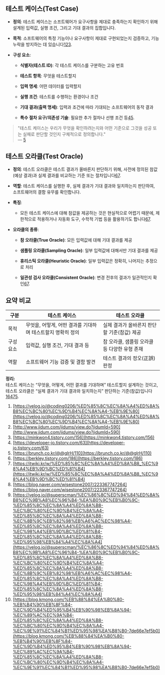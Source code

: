 

## 테스트 케이스(Test Case)

- **정의**: 테스트 케이스는 소프트웨어가 요구사항을 제대로 충족하는지 확인하기 위해 설계된 입력값, 실행 조건, 그리고 기대 결과의 집합입니다.
    
- **목적**: 소프트웨어의 특정 기능이나 요구사항이 제대로 구현되었는지 검증하고, 기능 누락을 방지하는 데 있습니다[1](https://velog.io/@coding0206/%ED%85%8C%EC%8A%A4%ED%8A%B8%EC%BC%80%EC%9D%B4%EC%8A%A4-%EB%9E%80)[2](http://www.jidum.com/jidums/view.do?jidumId=590)[3](https://minkwon4.tistory.com/156).
    
- **구성 요소**:
    
    - **식별자(테스트 ID)**: 각 테스트 케이스를 구분하는 고유 번호
        
    - **테스트 항목**: 무엇을 테스트할지
        
    - **입력 명세**: 어떤 데이터를 입력할지
        
    - **실행 조건**: 테스트를 수행하는 환경이나 조건
        
    - **기대 결과(출력 명세)**: 입력과 조건에 따라 기대되는 소프트웨어의 동작 결과
        
    - **특수 절차 요구/의존성 기술**: 필요한 추가 절차나 선행 조건 등[4](https://developer-jo.tistory.com/63)[5](https://brunch.co.kr/@@glrH/110).
        

> "테스트 케이스는 우리가 무엇을 확인하려는지와 어떤 기준으로 그것을 성공 또는 실패로 판단할 것인지 구체적으로 정의합니다."  
> — [5](https://brunch.co.kr/@@glrH/110)

## 테스트 오라클(Test Oracle)

- **정의**: 테스트 오라클은 테스트 결과가 올바른지 판단하기 위해, 사전에 정의된 참값(예상 결과)과 실제 결과를 비교하는 기준 또는 절차입니다[6](https://berkley.tistory.com/186)[7](https://itwiki.kr/w/%ED%85%8C%EC%8A%A4%ED%8A%B8_%EC%98%A4%EB%9D%BC%ED%81%B4).
    
- **역할**: 테스트 케이스를 실행한 후, 실제 결과가 기대 결과와 일치하는지 판단하여, 소프트웨어의 결함 유무를 확인합니다.
    
- **특징**:
    
    - 모든 테스트 케이스에 대해 참값을 제공하는 것은 현실적으로 어렵기 때문에, 제한적으로 적용하거나 자동화 도구, 수학적 기법 등을 활용하기도 합니다[6](https://berkley.tistory.com/186)[7](https://itwiki.kr/w/%ED%85%8C%EC%8A%A4%ED%8A%B8_%EC%98%A4%EB%9D%BC%ED%81%B4).
        
- **오라클의 종류**:
    
    - **참 오라클(True Oracle)**: 모든 입력값에 대해 기대 결과를 제공
        
    - **샘플링 오라클(Sampling Oracle)**: 일부 입력값에 대해서만 기대 결과를 제공
        
    - **휴리스틱 오라클(Heuristic Oracle)**: 일부 입력값은 정확히, 나머지는 추정으로 처리
        
    - **일관성 검사 오라클(Consistent Oracle)**: 변경 전후의 결과가 일관적인지 확인[6](https://berkley.tistory.com/186)[7](https://itwiki.kr/w/%ED%85%8C%EC%8A%A4%ED%8A%B8_%EC%98%A4%EB%9D%BC%ED%81%B4).
        

## 요약 비교

|구분|테스트 케이스|테스트 오라클|
|---|---|---|
|목적|무엇을, 어떻게, 어떤 결과를 기대하며 테스트할지 명확히 정의|실제 결과가 올바른지 판단할 기준(참값) 제공|
|구성 요소|입력값, 실행 조건, 기대 결과 등|참 오라클, 샘플링 오라클 등 다양한 유형 존재|
|역할|소프트웨어 기능 검증 및 결함 발견|테스트 결과의 정오(正誤) 판정|

**정리:**  
테스트 케이스는 “무엇을, 어떻게, 어떤 결과를 기대하며” 테스트할지 설계하는 것이고,  
테스트 오라클은 “실제 결과가 기대 결과와 일치하는지” 판단하는 기준(참값)입니다[1](https://velog.io/@coding0206/%ED%85%8C%EC%8A%A4%ED%8A%B8%EC%BC%80%EC%9D%B4%EC%8A%A4-%EB%9E%80)[6](https://berkley.tistory.com/186)[4](https://developer-jo.tistory.com/63)[7](https://itwiki.kr/w/%ED%85%8C%EC%8A%A4%ED%8A%B8_%EC%98%A4%EB%9D%BC%ED%81%B4)[5](https://brunch.co.kr/@@glrH/110).

1. [https://velog.io/@coding0206/%ED%85%8C%EC%8A%A4%ED%8A%B8%EC%BC%80%EC%9D%B4%EC%8A%A4-%EB%9E%80](https://velog.io/@coding0206/%ED%85%8C%EC%8A%A4%ED%8A%B8%EC%BC%80%EC%9D%B4%EC%8A%A4-%EB%9E%80)
2. [http://www.jidum.com/jidums/view.do?jidumId=590](http://www.jidum.com/jidums/view.do?jidumId=590)
3. [https://minkwon4.tistory.com/156](https://minkwon4.tistory.com/156)
4. [https://developer-jo.tistory.com/63](https://developer-jo.tistory.com/63)
5. [https://brunch.co.kr/@@glrH/110](https://brunch.co.kr/@@glrH/110)
6. [https://berkley.tistory.com/186](https://berkley.tistory.com/186)
7. [https://itwiki.kr/w/%ED%85%8C%EC%8A%A4%ED%8A%B8_%EC%98%A4%EB%9D%BC%ED%81%B4](https://itwiki.kr/w/%ED%85%8C%EC%8A%A4%ED%8A%B8_%EC%98%A4%EB%9D%BC%ED%81%B4)
8. [https://blog.naver.com/wisestone2007/223367747264](https://blog.naver.com/wisestone2007/223367747264)
9. [https://velog.io/@superscman/%EC%86%8C%ED%94%84%ED%8A%B8%EC%9B%A8%EC%96%B4-%EA%B0%9C%EB%B0%9C-%ED%85%8C%EC%8A%A4%ED%8A%B8-%EC%BC%80%EC%9D%B4%EC%8A%A4-%ED%85%8C%EC%8A%A4%ED%8A%B8-%EC%8B%9C%EB%82%98%EB%A6%AC%EC%98%A4-%ED%85%8C%EC%8A%A4%ED%8A%B8-%EC%98%A4%EB%9D%BC%ED%81%B4-%ED%85%8C%EC%8A%A4%ED%8A%B8-%ED%95%98%EB%84%A4%EC%8A%A4](https://velog.io/@superscman/%EC%86%8C%ED%94%84%ED%8A%B8%EC%9B%A8%EC%96%B4-%EA%B0%9C%EB%B0%9C-%ED%85%8C%EC%8A%A4%ED%8A%B8-%EC%BC%80%EC%9D%B4%EC%8A%A4-%ED%85%8C%EC%8A%A4%ED%8A%B8-%EC%8B%9C%EB%82%98%EB%A6%AC%EC%98%A4-%ED%85%8C%EC%8A%A4%ED%8A%B8-%EC%98%A4%EB%9D%BC%ED%81%B4-%ED%85%8C%EC%8A%A4%ED%8A%B8-%ED%95%98%EB%84%A4%EC%8A%A4)
10. [https://blog.kmong.com/%EB%88%84%EA%B0%80-%EB%B4%90%EB%8F%84-%EC%9D%B4%ED%95%B4%EB%90%98%EB%8A%94-%EC%89%AC%EC%9A%B4-%ED%85%8C%EC%8A%A4%ED%8A%B8-%EC%BC%80%EC%9D%B4%EC%8A%A4-%EC%9E%91%EC%84%B1%ED%95%98%EA%B8%B0-7de66e7ef5b0](https://blog.kmong.com/%EB%88%84%EA%B0%80-%EB%B4%90%EB%8F%84-%EC%9D%B4%ED%95%B4%EB%90%98%EB%8A%94-%EC%89%AC%EC%9A%B4-%ED%85%8C%EC%8A%A4%ED%8A%B8-%EC%BC%80%EC%9D%B4%EC%8A%A4-%EC%9E%91%EC%84%B1%ED%95%98%EA%B8%B0-7de66e7ef5b0)